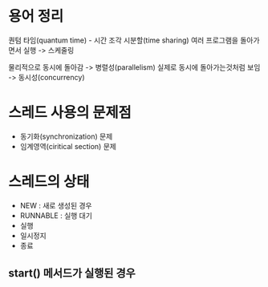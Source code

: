 # 용어 정리

퀀텀 타임(quantum time) - 시간 조각
시분할(time sharing)
여러 프로그램을 돌아가면서 실행 -> 스케줄링

물리적으로 동시에 돌아감 -> 병렬성(parallelism)
실제로 동시에 돌아가는것처럼 보임 -> 동시성(concurrency)

# 스레드 사용의 문제점

- 동기화(synchronization) 문제          
- 임계영역(ciritical section) 문제

# 스레드의 상태

- NEW : 새로 생성된 경우
- RUNNABLE : 실행 대기
- 실행
- 일시정지
- 종료

## start() 메서드가 실행된 경우

